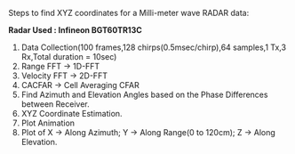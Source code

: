 Steps to find XYZ coordinates for a Milli-meter wave RADAR data:

**Radar Used : Infineon BGT60TR13C**

1. Data Collection(100 frames,128 chirps(0.5msec/chirp),64 samples,1 Tx,3 Rx,Total duration = 10sec)
2. Range FFT -> 1D-FFT
3. Velocity FFT -> 2D-FFT
4. CACFAR -> Cell Averaging CFAR
5. Find Azimuth and Elevation Angles based on the Phase Differences between Receiver.
6. XYZ Coordinate Estimation.
7. Plot Animation
8. Plot of X -> Along Azimuth; Y -> Along Range(0 to 120cm); Z -> Along Elevation.
